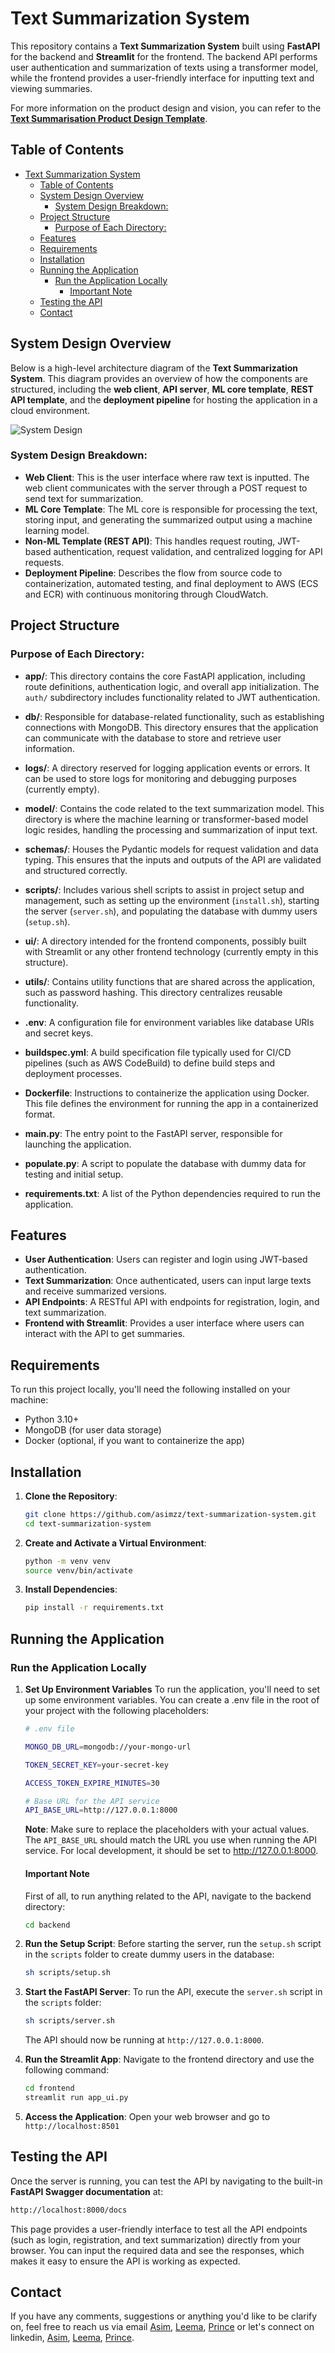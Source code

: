 # Text Summarization System

This repository contains a **Text Summarization System** built using **FastAPI** for the backend and **Streamlit** for the frontend. The backend API performs user authentication and summarization of texts using a transformer model, while the frontend provides a user-friendly interface for inputting text and viewing summaries.

For more information on the product design and vision, you can refer to the [**Text Summarisation Product Design Template**](https://drive.google.com/file/d/142UIEqXk1khP-nDhZcywclJF7BA59FTF/view?usp=sharing).

## Table of Contents

- [Text Summarization System](#text-summarization-system)
  - [Table of Contents](#table-of-contents)
  - [System Design Overview](#system-design-overview)
    - [System Design Breakdown:](#system-design-breakdown)
  - [Project Structure](#project-structure)
    - [Purpose of Each Directory:](#purpose-of-each-directory)
  - [Features](#features)
  - [Requirements](#requirements)
  - [Installation](#installation)
  - [Running the Application](#running-the-application)
    - [Run the Application Locally](#run-the-application-locally)
      - [Important Note](#important-note)
  - [Testing the API](#testing-the-api)
  - [Contact](#contact)

## System Design Overview

Below is a high-level architecture diagram of the **Text Summarization System**. This diagram provides an overview of how the components are structured, including the **web client**, **API server**, **ML core template**, **REST API template**, and the **deployment pipeline** for hosting the application in a cloud environment.

![System Design](assets/system_design.png)

### System Design Breakdown:

- **Web Client**: This is the user interface where raw text is inputted. The web client communicates with the server through a POST request to send text for summarization.
- **ML Core Template**: The ML core is responsible for processing the text, storing input, and generating the summarized output using a machine learning model.
- **Non-ML Template (REST API)**: This handles request routing, JWT-based authentication, request validation, and centralized logging for API requests.
- **Deployment Pipeline**: Describes the flow from source code to containerization, automated testing, and final deployment to AWS (ECS and ECR) with continuous monitoring through CloudWatch.

## Project Structure

### Purpose of Each Directory:

- **app/**: This directory contains the core FastAPI application, including route definitions, authentication logic, and overall app initialization. The `auth/` subdirectory includes functionality related to JWT authentication.

- **db/**: Responsible for database-related functionality, such as establishing connections with MongoDB. This directory ensures that the application can communicate with the database to store and retrieve user information.
- **logs/**: A directory reserved for logging application events or errors. It can be used to store logs for monitoring and debugging purposes (currently empty).
- **model/**: Contains the code related to the text summarization model. This directory is where the machine learning or transformer-based model logic resides, handling the processing and summarization of input text.
- **schemas/**: Houses the Pydantic models for request validation and data typing. This ensures that the inputs and outputs of the API are validated and structured correctly.
- **scripts/**: Includes various shell scripts to assist in project setup and management, such as setting up the environment (`install.sh`), starting the server (`server.sh`), and populating the database with dummy users (`setup.sh`).
- **ui/**: A directory intended for the frontend components, possibly built with Streamlit or any other frontend technology (currently empty in this structure).
- **utils/**: Contains utility functions that are shared across the application, such as password hashing. This directory centralizes reusable functionality.
- **.env**: A configuration file for environment variables like database URIs and secret keys.
- **buildspec.yml**: A build specification file typically used for CI/CD pipelines (such as AWS CodeBuild) to define build steps and deployment processes.
- **Dockerfile**: Instructions to containerize the application using Docker. This file defines the environment for running the app in a containerized format.
- **main.py**: The entry point to the FastAPI server, responsible for launching the application.
- **populate.py**: A script to populate the database with dummy data for testing and initial setup.
- **requirements.txt**: A list of the Python dependencies required to run the application.

## Features

- **User Authentication**: Users can register and login using JWT-based authentication.
- **Text Summarization**: Once authenticated, users can input large texts and receive summarized versions.
- **API Endpoints**: A RESTful API with endpoints for registration, login, and text summarization.
- **Frontend with Streamlit**: Provides a user interface where users can interact with the API to get summaries.

## Requirements

To run this project locally, you'll need the following installed on your machine:

- Python 3.10+
- MongoDB (for user data storage)
- Docker (optional, if you want to containerize the app)

## Installation

1. **Clone the Repository**:
   ```bash
   git clone https://github.com/asimzz/text-summarization-system.git
   cd text-summarization-system
   ```
2. **Create and Activate a Virtual Environment**:
   ```bash
   python -m venv venv
   source venv/bin/activate
   ```
3. **Install Dependencies**:
   ```bash
   pip install -r requirements.txt
   ```

## Running the Application

### Run the Application Locally

1. **Set Up Environment Variables**
   To run the application, you'll need to set up some environment variables. You can create a .env file in the root of your project with the following placeholders:

   ```bash
   # .env file

   MONGO_DB_URL=mongodb://your-mongo-url

   TOKEN_SECRET_KEY=your-secret-key

   ACCESS_TOKEN_EXPIRE_MINUTES=30

   # Base URL for the API service
   API_BASE_URL=http://127.0.0.1:8000
   ```

   **Note**: Make sure to replace the placeholders with your actual values. The `API_BASE_URL` should match the URL you use when running the API service. For local development, it should be set to http://127.0.0.1:8000.

   #### Important Note

   First of all, to run anything related to the API, navigate to the backend directory:

   ```bash
   cd backend
   ```

1. **Run the Setup Script**: Before starting the server, run the `setup.sh` script in the `scripts` folder to create dummy users in the database:
   ```bash
   sh scripts/setup.sh
   ```
1. **Start the FastAPI Server**: To run the API, execute the `server.sh` script in the `scripts` folder:

   ```bash
   sh scripts/server.sh
   ```

   The API should now be running at `http://127.0.0.1:8000`.

1. **Run the Streamlit App**: Navigate to the frontend directory and use the following command:
   ```bash
   cd frontend
   streamlit run app_ui.py
   ```
1. **Access the Application**: Open your web browser and go to `http://localhost:8501`

## Testing the API

Once the server is running, you can test the API by navigating to the built-in **FastAPI Swagger documentation** at:

```bash
http://localhost:8000/docs
```

This page provides a user-friendly interface to test all the API endpoints (such as login, registration, and text summarization) directly from your browser. You can input the required data and see the responses, which makes it easy to ensure the API is working as expected.

## Contact

If you have any comments, suggestions or anything you'd like to be clarify on, feel free
to reach us via email [Asim](mailto:amohamed@aimsammi.org), [Leema](mailto:lhamid@aimsammi.org), [Prince](mailto:pmensah@aimsammi.org) or let's connect on linkedin, [Asim](https://www.linkedin.com/in/asim-mohamed-9a2047135/), [Leema](https://www.linkedin.com/in/leema-hamid/), [Prince](https://www.linkedin.com/in/prince-mensah/).
